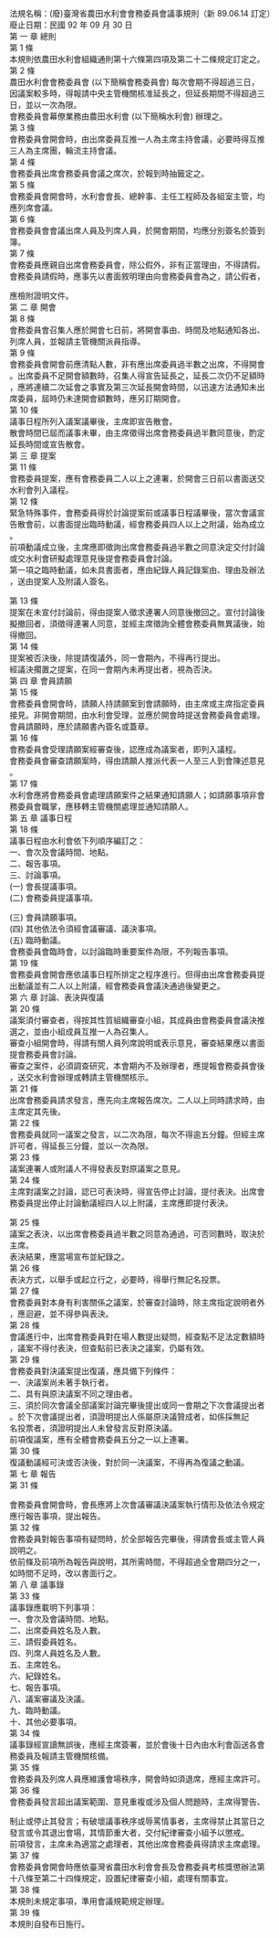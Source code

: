 法規名稱：(廢)臺灣省農田水利會會務委員會議事規則（新 89.06.14 訂定）  
廢止日期：民國 92 年 09 月 30 日  
第 一 章 總則  
第 1 條  
本規則依農田水利會組織通則第十六條第四項及第二十二條規定訂定之。  
第 2 條  
農田水利會會務委員會 (以下簡稱會務委員會) 每次會期不得超過三日，  
因議案較多時，得報請中央主管機關核准延長之，但延長期間不得超過三  
日，並以一次為限。  
會務委員會幕僚業務由農田水利會 (以下簡稱水利會) 辦理之。  
第 3 條  
會務委員會開會時，由出席委員互推一人為主席主持會議，必要時得互推  
三人為主席團，輪流主持會議。  
第 4 條  
會務委員出席會務委員會議之席次，於報到時抽籤定之。  
第 5 條  
會務委員會開會時，水利會會長、總幹事、主任工程師及各組室主管，均  
應列席會議。  
第 6 條  
會務委員會會議出席人員及列席人員，於開會期間，均應分別簽名於簽到  
簿。  
第 7 條  
會務委員應親自出席會務委員會，除公假外，非有正當理由，不得請假。  
會務委員請假時，應事先以書面敘明理由向會務委員會為之，請公假者，  


應檢附證明文件。  
第 二 章 開會  
第 8 條  
會務委員會召集人應於開會七日前，將開會事由、時間及地點通知各出、  
列席人員，並報請主管機關派員指導。  
第 9 條  
會務委員會開會前應清點人數，非有應出席委員過半數之出席，不得開會  
。出席委員不足開會額數時，召集人得宣告延長之，延長二次仍不足額時  
，應將連續二次延會之事實及第三次延長開會時間，以迅速方法通知未出  
席委員，屆時仍未達開會額數時，應另訂期開會。  
第 10 條  
議事日程所列入議案議畢後，主席即宣告散會。  
散會時間已屆而議事未畢，由主席徵得出席會務委員過半數同意後，酌定  
延長時間或宣告散會。  
第 三 章 提案  
第 11 條  
會務委員提案，應有會務委員二人以上之連署，於開會三日前以書面送交  
水利會列入議程。  
第 12 條  
緊急特殊事件，會務委員得於討論提案前或議事日程議畢後，當次會議宣  
告散會前，以書面提出臨時動議，經會務委員四人以上之附議，始為成立  
。  
前項動議成立後，主席應即徵詢出席會務委員過半數之同意決定交付討論  
或交水利會研擬處理意見後提會務委員會討論。  
第一項之臨時動議，如未具書面者，應由紀錄人員記錄案由、理由及辦法  
，送由提案人及附議人簽名。  


第 13 條  
提案在未宣付討論前，得由提案人徵求連署人同意後撤回之。宣付討論後  
擬撤回者，須徵得連署人同意，並經主席徵詢全體會務委員無異議後，始  
得撤回。  
第 14 條  
提案被否決後，除提請復議外，同一會期內，不得再行提出。  
經議決擱置之提案，在同一會期內未再提出者，視為否決。  
第 四 章 會員請願  
第 15 條  
會務委員會開會時，請願人持請願案到會請願時，由主席或主席指定委員  
接見。非開會期間，由水利會受理，並應於開會時提送會務委員會處理。  
會員請願時，應於請願書內簽名或蓋章。  
第 16 條  
會務委員會受理請願案經審查後，認應成為議案者，即列入議程。  
會務委員會審查請願案時，得由請願人推派代表一人至三人到會陳述意見  
。  
第 17 條  
水利會應將會務委員會處理請願案件之結果通知請願人；如請願事項非會  
務委員會職掌，應移轉主管機關處理並通知請願人。  
第 五 章 議事日程  
第 18 條  
議事日程由水利會依下列順序編訂之：  
一、會次及會議時間、地點。  
二、報告事項。  
三、討論事項。  
(一) 會長提議事項。  
(二) 會務委員提議事項。  


(三) 會員請願事項。  
(四) 其他依法令須經會議審議、議決事項。  
(五) 臨時動議。  
會務委員會臨時會，以討論臨時重要案件為限，不列報告事項。  
第 19 條  
會務委員會開會應依議事日程所排定之程序進行。但得由出席會務委員提  
出動議並有二人以上附議，經會務委員會議決通過後變更之。  
第 六 章 討論、表決與復議  
第 20 條  
議案須付審查者，得按其性質組織審查小組，其成員由會務委員會議決推  
選之，並由小組成員互推一人為召集人。  
審查小組開會時，得請有關人員列席說明或表示意見，審查結果應以書面  
提會務委員會討論。  
審查之案件，必須調查研究，本會期內不及辦理者，應提報會務委員會後  
，送交水利會辦理或轉請主管機關核示。  
第 21 條  
出席會務委員請求發言，應先向主席報告席次。二人以上同時請求時，由  
主席定其先後。  
第 22 條  
會務委員就同一議案之發言，以二次為限，每次不得逾五分鐘。但經主席  
許可者，得延長三分鐘，並以一次為限。  
第 23 條  
議案連署人或附議人不得發表反對原議案之意見。  
第 24 條  
主席對議案之討論，認已可表決時，得宣告停止討論，提付表決。出席會  
務委員提出停止討論動議經四人以上附議，主席應即提付表決。  


第 25 條  
議案之表決，以出席會務委員過半數之同意為通過，可否同數時，取決於  
主席。  
表決結果，應當場宣布並紀錄之。  
第 26 條  
表決方式，以舉手或起立行之，必要時，得舉行無記名投票。  
第 27 條  
會務委員對本身有利害關係之議案，於審查討論時，除主席指定說明者外  
，應迴避，並不得參與表決。  
第 28 條  
會議進行中，出席會務委員對在場人數提出疑問，經查點不足法定數額時  
，議案不得付表決，但查點前已表決之議案，仍屬有效。  
第 29 條  
會務委員對決議案提出復議，應具備下列條件：  
一、決議案尚未著手執行者。  
二、具有與原決議案不同之理由者。  
三、須於同次會議全部議案討論完畢後提出或同一會期之下次會議提出者  
。於下次會議提出者，須證明提出人係屬原決議贊成者，如係採無記  
名投票者，須證明提出人未曾發言反對原決議。  
前項復議案，應有全體會務委員五分之一以上連署。  
第 30 條  
復議動議經可決或否決後，對於同一決議案，不得再為復議之動議。  
第 七 章 報告  
第 31 條  


會務委員會開會時，會長應將上次會議審議決議案執行情形及依法令規定  
應行報告事項，提出報告。  
第 32 條  
會務委員對報告事項有疑問時，於全部報告完畢後，得請會長或主管人員  
說明之。  
依前條及前項所為報告與說明，其所需時間，不得超過全會期四分之一，  
如時間不足時，改以書面行之。  
第 八 章 議事錄  
第 33 條  
議事錄應載明下列事項：  
一、會次及會議時間、地點。  
二、出席委員姓名及人數。  
三、請假委員姓名。  
四、列席人員姓名及人數。  
五、主席姓名。  
六、紀錄姓名。  
七、報告事項。  
八、議案審議及決議。  
九、臨時動議。  
十、其他必要事項。  
第 34 條  
議事錄經宣讀無誤後，應經主席簽署，並於會後十日內由水利會函送各會  
務委員及報請主管機關核備。  
第 35 條  
會務委員及列席人員應維護會場秩序，開會時如須退席，應經主席許可。  
第 36 條  
會務委員發言超出議案範圍、意見重複或涉及個人問題時，主席得警告、  


制止或停止其發言；有破壞議事秩序或辱罵情事者，主席得禁止其當日之  
發言或令其退出會場，其情節重大者，交付紀律審查小組予以懲戒。  
前項發言，主席未為適當之處理者，其他出席會務委員得請求主席處理。  
第 37 條  
會務委員會開會時應依臺灣省農田水利會會長及會務委員考核獎懲辦法第  
十八條至第二十四條規定，設置紀律審查小組，處理有關事宜。  
第 38 條  
本規則未規定事項，準用會議規範規定辦理。  
第 39 條  
本規則自發布日施行。  



